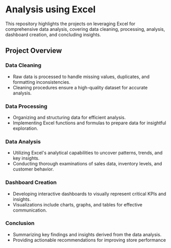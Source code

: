 # Analysis using Excel

This repository highlights the projects on leveraging Excel for comprehensive data analysis, covering data cleaning, processing, analysis, dashboard creation, and concluding insights.

## Project Overview

### Data Cleaning
- Raw data is processed to handle missing values, duplicates, and formatting inconsistencies.
- Cleaning procedures ensure a high-quality dataset for accurate analysis.

### Data Processing
- Organizing and structuring data for efficient analysis.
- Implementing Excel functions and formulas to prepare data for insightful exploration.

### Data Analysis
- Utilizing Excel's analytical capabilities to uncover patterns, trends, and key insights.
- Conducting thorough examinations of sales data, inventory levels, and customer behavior.

### Dashboard Creation
- Developing interactive dashboards to visually represent critical KPIs and insights.
- Visualizations include charts, graphs, and tables for effective communication.

### Conclusion
- Summarizing key findings and insights derived from the data analysis.
- Providing actionable recommendations for improving store performance
